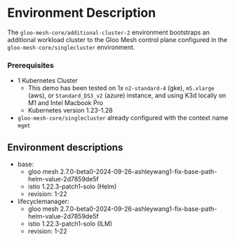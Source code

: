 # Environment Description
The `gloo-mesh-core/additional-cluster-2` environment bootstraps an additional workload cluster to the Gloo Mesh control plane configured in the `gloo-mesh-core/singlecluster` environment.

### Prerequisites
- 1 Kubernetes Cluster
    - This demo has been tested on 1x `n2-standard-4` (gke), `m5.xlarge` (aws), or `Standard_DS3_v2` (azure) instance, and using K3d locally on M1 and Intel Macbook Pro
    - Kubernetes version 1.23-1.28
- `gloo-mesh-core/singlecluster` already configured with the context name `mgmt`

## Environment descriptions
- base:
    - gloo mesh 2.7.0-beta0-2024-09-26-ashleywang1-fix-base-path-helm-value-2d7859de5f
    - istio 1.22.3-patch1-solo (Helm)
    - revision: 1-22
- lifecyclemanager:
    - gloo mesh 2.7.0-beta0-2024-09-26-ashleywang1-fix-base-path-helm-value-2d7859de5f
    - istio 1.22.3-patch1-solo (ILM)
    - revision: 1-22